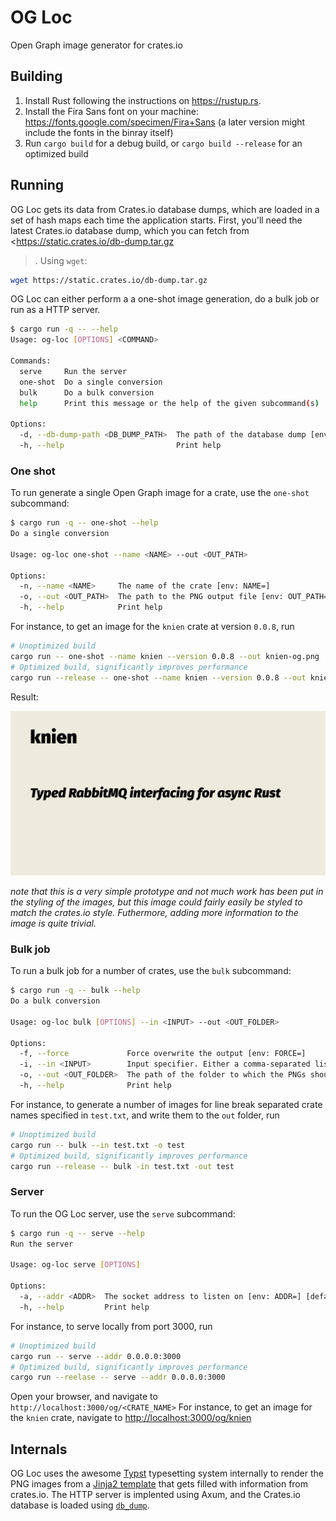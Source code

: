 # OG Loc

Open Graph image generator for crates.io

## Building

1. Install Rust following the instructions on <https://rustup.rs>.
2. Install the Fira Sans font on your machine: <https://fonts.google.com/specimen/Fira+Sans> (a later version might include the fonts in the binray itself)
3. Run `cargo build` for a debug build, or `cargo build --release` for an optimized build

## Running
OG Loc gets its data from Crates.io database dumps, which are loaded in a set of hash maps each time the application starts.
First, you'll need the latest Crates.io database dump, which you can fetch from <https://static.crates.io/db-dump.tar.gz
>. Using `wget`:

```bash
wget https://static.crates.io/db-dump.tar.gz
```

OG Loc can either perform a a one-shot image generation, do a bulk job or run as a HTTP server.

```bash
$ cargo run -q -- --help
Usage: og-loc [OPTIONS] <COMMAND>

Commands:
  serve     Run the server
  one-shot  Do a single conversion
  bulk      Do a bulk conversion
  help      Print this message or the help of the given subcommand(s)

Options:
  -d, --db-dump-path <DB_DUMP_PATH>  The path of the database dump [env: DB_DUMP_PATH=] [default: ./db-dump.tar.gz]
  -h, --help                         Print help
```

### One shot
To run generate a single Open Graph image for a crate, use the `one-shot` subcommand:

```bash
$ cargo run -q -- one-shot --help
Do a single conversion

Usage: og-loc one-shot --name <NAME> --out <OUT_PATH>

Options:
  -n, --name <NAME>     The name of the crate [env: NAME=]
  -o, --out <OUT_PATH>  The path to the PNG output file [env: OUT_PATH=]
  -h, --help            Print help
```

For instance, to get an image for the `knien` crate at version `0.0.8`, run

```bash
# Unoptimized build
cargo run -- one-shot --name knien --version 0.0.8 --out knien-og.png
# Optimized build, significantly improves performance
cargo run --release -- one-shot --name knien --version 0.0.8 --out knien-og.png
```

Result:

![image](./src/snapshots/og_loc__convert__tests__render_png.snap.png)

*note that this is a very simple prototype and not much work has been put in the styling of the images,
but this image could fairly easily be styled to match the crates.io style.
Futhermore, adding more information to the image is quite trivial.*

### Bulk job
To run a bulk job for a number of crates, use the `bulk` subcommand:

```bash
$ cargo run -q -- bulk --help
Do a bulk conversion

Usage: og-loc bulk [OPTIONS] --in <INPUT> --out <OUT_FOLDER>

Options:
  -f, --force             Force overwrite the output [env: FORCE=]
  -i, --in <INPUT>        Input specifier. Either a comma-separated list of crate names, a path to a file containing a newline-separated list of crate names, or `-`, indicating stdin. Will first attempt to match input with `-`, then parse it as a comma-separated list of crate names, and then fall back to a path, only failing if an empty value is passed [env: INPUT=]
  -o, --out <OUT_FOLDER>  The path of the folder to which the PNGs should be written [env: OUT_FOLDER=]
  -h, --help              Print help
```

For instance, to generate a number of images for line break separated crate names specified in `test.txt`,
and write them to the `out` folder, run

```bash
# Unoptimized build
cargo run -- bulk --in test.txt -o test
# Optimized build, significantly improves performance
cargo run --release -- bulk -in test.txt -out test
```

### Server
To run the OG Loc server, use the `serve` subcommand:

```bash
$ cargo run -q -- serve --help
Run the server

Usage: og-loc serve [OPTIONS]

Options:
  -a, --addr <ADDR>  The socket address to listen on [env: ADDR=] [default: 127.0.0.1:3000]
  -h, --help         Print help
```

For instance, to serve locally from port 3000, run

```bash
# Unoptimized build
cargo run -- serve --addr 0.0.0.0:3000
# Optimized build, significantly improves performance
cargo run --reelase -- serve --addr 0.0.0.0:3000
```

Open your browser, and navigate to `http://localhost:3000/og/<CRATE_NAME>`
For instance, to get an image for the `knien` crate, navigate to <http://localhost:3000/og/knien>

## Internals
OG Loc uses the awesome [Typst](https://typst.app/) typesetting system internally to render the PNG images from a
[Jinja2 template](./template.typ.j2) that gets filled with information from crates.io.
The HTTP server is implented using Axum, and the Crates.io database is loaded using [`db_dump`](https://github.com/dtolnay/db-dump).

